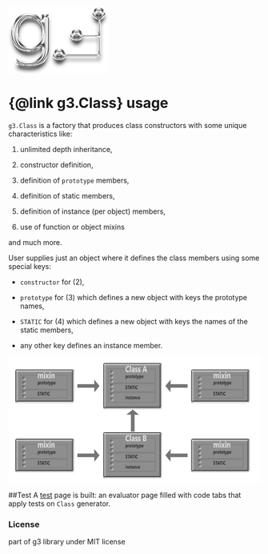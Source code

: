 ![g3 Logo](imgs/g3-200x134.png)
# {@link g3.Class} usage
`g3.Class` is a factory that produces class constructors with some unique characteristics like:

1) unlimited depth inheritance, 

2) constructor definition,

3) definition of `prototype` members,

4) definition of static members, 

5) definition of instance (per object) members,

6) use of function or object mixins

and much more.

User supplies just an object where it defines the class members using some special keys:
- `constructor` for (2),

- `prototype` for (3) which defines a new object with keys the prototype names,

- `STATIC` for (4) which defines a new object with keys the names of the static members,

- any other key defines an instance member.

![class ex.](imgs/class-1.jpg)

##Test
A [test](https://centurianii.github.io/g3/test-g3Class-1.html) page is built: 
an evaluator page filled with code tabs that apply tests on `Class` generator.

### License
part of g3 library under MIT license
